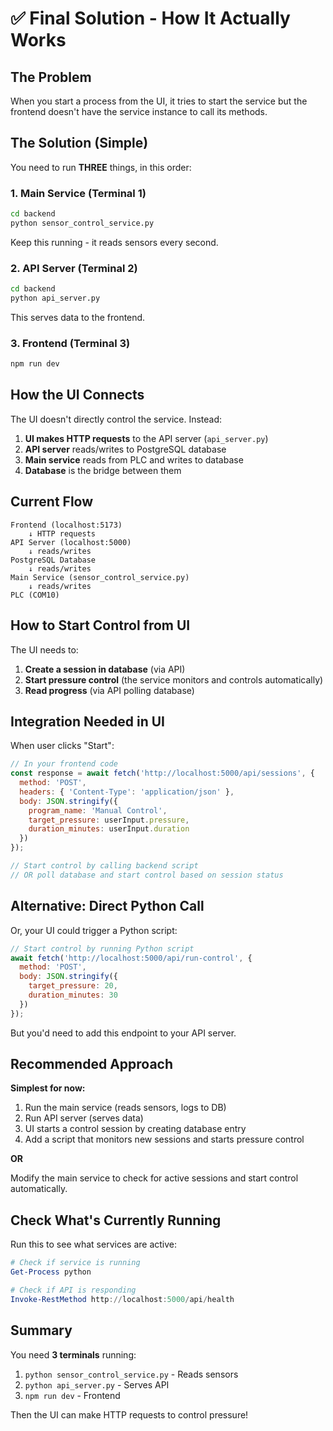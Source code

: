 # ✅ Final Solution - How It Actually Works

## The Problem

When you start a process from the UI, it tries to start the service but the frontend doesn't have the service instance to call its methods.

## The Solution (Simple)

You need to run **THREE** things, in this order:

### 1. Main Service (Terminal 1)
```bash
cd backend
python sensor_control_service.py
```

Keep this running - it reads sensors every second.

### 2. API Server (Terminal 2)  
```bash
cd backend
python api_server.py
```

This serves data to the frontend.

### 3. Frontend (Terminal 3)
```bash
npm run dev
```

## How the UI Connects

The UI doesn't directly control the service. Instead:

1. **UI makes HTTP requests** to the API server (`api_server.py`)
2. **API server** reads/writes to PostgreSQL database
3. **Main service** reads from PLC and writes to database
4. **Database** is the bridge between them

## Current Flow

```
Frontend (localhost:5173)
    ↓ HTTP requests
API Server (localhost:5000)
    ↓ reads/writes
PostgreSQL Database
    ↓ reads/writes
Main Service (sensor_control_service.py)
    ↓ reads/writes
PLC (COM10)
```

## How to Start Control from UI

The UI needs to:
1. **Create a session in database** (via API)
2. **Start pressure control** (the service monitors and controls automatically)
3. **Read progress** (via API polling database)

## Integration Needed in UI

When user clicks "Start":

```javascript
// In your frontend code
const response = await fetch('http://localhost:5000/api/sessions', {
  method: 'POST',
  headers: { 'Content-Type': 'application/json' },
  body: JSON.stringify({
    program_name: 'Manual Control',
    target_pressure: userInput.pressure,
    duration_minutes: userInput.duration
  })
});

// Start control by calling backend script
// OR poll database and start control based on session status
```

## Alternative: Direct Python Call

Or, your UI could trigger a Python script:

```javascript
// Start control by running Python script
await fetch('http://localhost:5000/api/run-control', {
  method: 'POST',
  body: JSON.stringify({
    target_pressure: 20,
    duration_minutes: 30
  })
});
```

But you'd need to add this endpoint to your API server.

## Recommended Approach

**Simplest for now:**

1. Run the main service (reads sensors, logs to DB)
2. Run API server (serves data)
3. UI starts a control session by creating database entry
4. Add a script that monitors new sessions and starts pressure control

**OR**

Modify the main service to check for active sessions and start control automatically.

## Check What's Currently Running

Run this to see what services are active:

```powershell
# Check if service is running
Get-Process python

# Check if API is responding
Invoke-RestMethod http://localhost:5000/api/health
```

## Summary

You need **3 terminals** running:
1. `python sensor_control_service.py` - Reads sensors
2. `python api_server.py` - Serves API
3. `npm run dev` - Frontend

Then the UI can make HTTP requests to control pressure!

